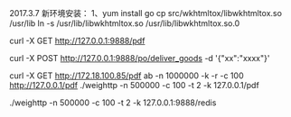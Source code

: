 2017.3.7
新环境安装：
1、yum install go
cp src/wkhtmltox/libwkhtmltox.so /usr/lib
ln -s /usr/lib/libwkhtmltox.so /usr/lib/libwkhtmltox.so.0

curl -X GET http://127.0.0.1:9888/pdf

curl -X POST http://127.0.0.1:9888/po/deliver_goods -d '{"xx":"xxxx"}'




curl -X GET http://172.18.100.85/pdf
ab -n 1000000 -k -r -c 100 http://127.0.0.1/pdf
./weighttp -n 500000 -c 100 -t 2 -k 127.0.0.1/pdf

./weighttp -n 500000 -c 100 -t 2 -k 127.0.0.1:9888/redis
